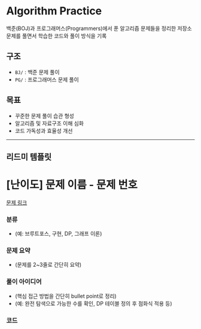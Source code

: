 # Algorithm Practice

백준(BOJ)과 프로그래머스(Programmers)에서 푼 알고리즘 문제들을 정리한 저장소  
문제를 풀면서 학습한 코드와 풀이 방식을 기록

## 구조
- `BJ/` : 백준 문제 풀이
- `PG/` : 프로그래머스 문제 풀이

## 목표
- 꾸준한 문제 풀이 습관 형성
- 알고리즘 및 자료구조 이해 심화
- 코드 가독성과 효율성 개선

---

## 리드미 템플릿

# [난이도] 문제 이름 - 문제 번호

[문제 링크](https://www.acmicpc.net/problem/문제번호)

### 분류
- (예: 브루트포스, 구현, DP, 그래프 이론)

### 문제 요약
- (문제를 2~3줄로 간단히 요약)

### 풀이 아이디어
- (핵심 접근 방법을 간단히 bullet point로 정리)
- (예: 완전 탐색으로 가능한 수를 확인, DP 테이블 정의 후 점화식 적용 등)

### 코드
```c